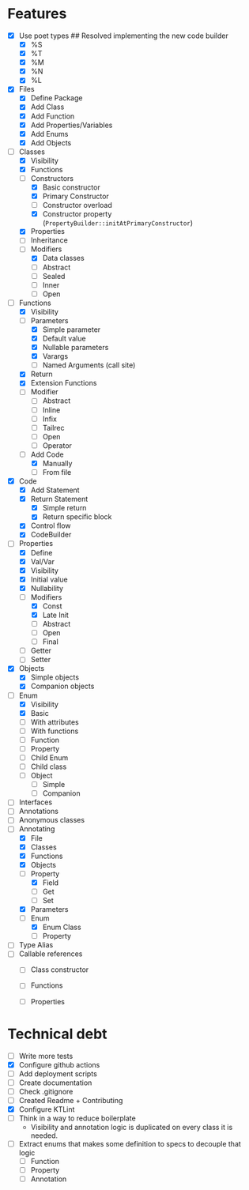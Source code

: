 # Features

- [X] Use poet types ## Resolved implementing the new code builder
    - [X] %S
    - [X] %T
    - [X] %M
    - [X] %N
    - [X] %L
- [X] Files
    - [X] Define Package
    - [X] Add Class
    - [X] Add Function
    - [X] Add Properties/Variables
    - [X] Add Enums
    - [X] Add Objects
- [ ] Classes
    - [X] Visibility
    - [X] Functions
    - [ ] Constructors
        - [X] Basic constructor
        - [X] Primary Constructor
        - [ ] Constructor overload
        - [X] Constructor property (`PropertyBuilder::initAtPrimaryConstructor`)
    - [X] Properties
    - [ ] Inheritance
    - [ ] Modifiers
        - [X] Data classes
        - [ ] Abstract
        - [ ] Sealed
        - [ ] Inner
        - [ ] Open
- [ ] Functions
    - [X] Visibility
    - [ ] Parameters
        - [X] Simple parameter
        - [X] Default value
        - [X] Nullable parameters
        - [X] Varargs
        - [ ] Named Arguments (call site)
    - [X] Return
    - [X] Extension Functions
    - [ ] Modifier
        - [ ] Abstract
        - [ ] Inline
        - [ ] Infix
        - [ ] Tailrec
        - [ ] Open
        - [ ] Operator
    - [ ] Add Code
        - [X] Manually
        - [ ] From file
- [X] Code
    - [X] Add Statement
    - [X] Return Statement
        - [X] Simple return
        - [X] Return specific block
    - [X] Control flow
    - [X] CodeBuilder
- [ ] Properties
    - [X] Define
    - [X] Val/Var
    - [X] Visibility
    - [X] Initial value
    - [X] Nullability
    - [ ] Modifiers
        - [X] Const
        - [X] Late Init
        - [ ] Abstract
        - [ ] Open
        - [ ] Final
    - [ ] Getter
    - [ ] Setter
- [X] Objects
    - [X] Simple objects
    - [X] Companion objects
- [ ] Enum
    - [X] Visibility
    - [X] Basic
    - [ ] With attributes
    - [ ] With functions
    - [ ] Function
    - [ ] Property
    - [ ] Child Enum
    - [ ] Child class
    - [ ] Object
        - [ ] Simple
        - [ ] Companion
- [ ] Interfaces
- [ ] Annotations
- [ ] Anonymous classes
- [ ] Annotating
    - [X] File
    - [X] Classes
    - [X] Functions
    - [X] Objects
    - [ ] Property
        - [X] Field
        - [ ] Get
        - [ ] Set
    - [X] Parameters
    - [ ] Enum
        - [X] Enum Class
        - [ ] Property
- [ ] Type Alias
- [ ] Callable references
    - [ ] Class constructor
    - [ ] Functions
    - [ ] Properties
    
    
# Technical debt    
- [ ] Write more tests
- [X] Configure github actions
- [ ] Add deployment scripts
- [ ] Create documentation
- [ ] Check .gitignore
- [ ] Created Readme + Contributing
- [X] Configure KTLint
- [ ] Think in a way to reduce boilerplate
    - Visibility and annotation logic is duplicated on every class it is needed.
- [ ] Extract enums that makes some definition to specs to decouple that logic
    - [ ] Function
    - [ ] Property
    - [ ] Annotation